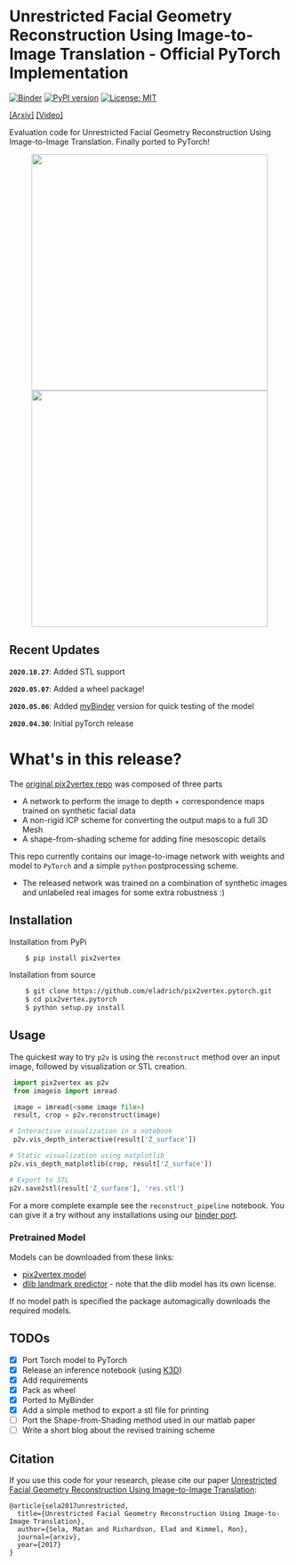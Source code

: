 # Unrestricted Facial Geometry Reconstruction Using Image-to-Image Translation - Official PyTorch Implementation

[![Binder](https://mybinder.org/badge_logo.svg)](https://mybinder.org/v2/gh/eladrich/pix2vertex.pytorch/mybinder?filepath=reconstruct_pipeline.ipynb)
[![PyPI version](https://badge.fury.io/py/pix2vertex.svg)](https://badge.fury.io/py/pix2vertex)
[![License: MIT](https://img.shields.io/badge/License-MIT-yellow.svg)](https://opensource.org/licenses/MIT)


[[Arxiv]](https://arxiv.org/pdf/1703.10131.pdf) [[Video]](https://www.youtube.com/watch?v=6lUdSVcBB-k)


Evaluation code for Unrestricted Facial Geometry Reconstruction Using Image-to-Image Translation. Finally ported to PyTorch!
<p align="center">
<img src="examples/jupyter_gif.gif" width="425px"/> <img src="examples/3dprint.jpg" width="425px"/>
 </p>


## Recent Updates

**`2020.10.27`**: Added STL support

**`2020.05.07`**: Added a wheel package!

**`2020.05.06`**: Added [myBinder](https://mybinder.org/v2/gh/eladrich/pix2vertex.pytorch/mybinder?filepath=reconstruct_pipeline.ipynb) version for quick testing of the model

**`2020.04.30`**: Initial pyTorch release

# What's in this release?

The [original pix2vertex repo](https://github.com/matansel/pix2vertex) was composed of three parts
 - A network to perform the image to depth + correspondence maps trained on synthetic facial data
 - A non-rigid ICP scheme for converting the output maps to a full 3D Mesh  
 - A shape-from-shading scheme for adding fine mesoscopic details


 This repo currently contains our image-to-image network with weights and model to `PyTorch` and a simple `python` postprocessing scheme.
 - The released network was trained on a combination of synthetic images and unlabeled real images for some extra robustness :)

## Installation
Installation from PyPi
```bash
    $ pip install pix2vertex
```
Installation from source
```bash
    $ git clone https://github.com/eladrich/pix2vertex.pytorch.git
    $ cd pix2vertex.pytorch
    $ python setup.py install
```
## Usage
The quickest way to try `p2v` is using the `reconstruct` method over an input image, followed by visualization or STL creation.
```python
 import pix2vertex as p2v
 from imageio import imread

 image = imread(<some image file>)
 result, crop = p2v.reconstruct(image)

# Interactive visualization in a notebook
 p2v.vis_depth_interactive(result['Z_surface'])

# Static visualization using matplotlib
p2v.vis_depth_matplotlib(crop, result['Z_surface'])

# Export to STL
p2v.save2stl(result['Z_surface'], 'res.stl')
```
For a more complete example see the `reconstruct_pipeline` notebook. You can give it a try without any installations using our [binder port](https://mybinder.org/v2/gh/eladrich/pix2vertex.pytorch/mybinder?filepath=reconstruct_pipeline.ipynb).

### Pretrained Model
Models can be downloaded from these links:
- [pix2vertex model](https://drive.google.com/open?id=1op5_zyH4CWm_JFDdCUPZM4X-A045ETex)
- [dlib landmark predictor](http://dlib.net/files/shape_predictor_68_face_landmarks.dat.bz2) - note that the dlib model has its own license.

If no model path is specified the package automagically downloads the required models.


## TODOs
- [x] Port Torch model to PyTorch
- [x] Release an inference notebook (using [K3D](https://github.com/K3D-tools/K3D-jupyter))
- [x] Add requirements
- [x] Pack as wheel
- [x] Ported to MyBinder
- [x] Add a simple method to export a stl file for printing
- [ ] Port the Shape-from-Shading method used in our matlab paper
- [ ] Write a short blog about the revised training scheme

## Citation
If you use this code for your research, please cite our paper <a href="https://arxiv.org/pdf/1703.10131.pdf">Unrestricted Facial Geometry Reconstruction Using Image-to-Image Translation</a>:

```
@article{sela2017unrestricted,
  title={Unrestricted Facial Geometry Reconstruction Using Image-to-Image Translation},
  author={Sela, Matan and Richardson, Elad and Kimmel, Ron},
  journal={arxiv},
  year={2017}
}
```
